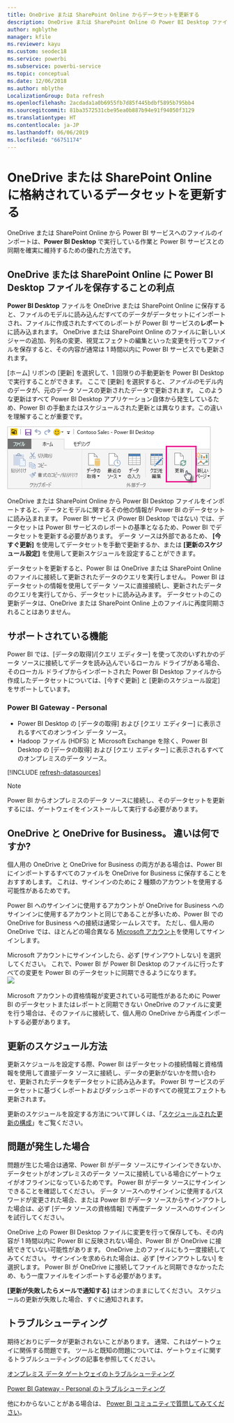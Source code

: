 ```yaml
---
title: OneDrive または SharePoint Online からデータセットを更新する
description: OneDrive または SharePoint Online の Power BI Desktop ファイルから作成されたデータセットを更新する
author: mgblythe
manager: kfile
ms.reviewer: kayu
ms.custom: seodec18
ms.service: powerbi
ms.subservice: powerbi-service
ms.topic: conceptual
ms.date: 12/06/2018
ms.author: mblythe
LocalizationGroup: Data refresh
ms.openlocfilehash: 2acdada1a0b6955fb7d85f445bdbf5895b795bb4
ms.sourcegitcommit: 81ba3572531cbe95ea0b887b94e91f94050f3129
ms.translationtype: HT
ms.contentlocale: ja-JP
ms.lasthandoff: 06/06/2019
ms.locfileid: "66751174"
---
```

# <a name="refresh-a-dataset-stored-on-onedrive-or-sharepoint-online"></a>OneDrive または SharePoint Online に格納されているデータセットを更新する
OneDrive または SharePoint Online から Power BI サービスへのファイルのインポートは、**Power BI Desktop** で実行している作業と Power BI サービスとの同期を確実に維持するための優れた方法です。

## <a name="advantages-of-storing-a-power-bi-desktop-file-on-onedrive-or-sharepoint-online"></a>OneDrive または SharePoint Online に Power BI Desktop ファイルを保存することの利点
**Power BI Desktop** ファイルを OneDrive または SharePoint Online に保存すると、ファイルのモデルに読み込んだすべてのデータがデータセットにインポートされ、ファイルに作成されたすべてのレポートが Power BI サービスの**レポート**に読み込まれます。 OneDrive または SharePoint Online のファイルに新しいメジャーの追加、列名の変更、視覚エフェクトの編集といった変更を行ってファイルを保存すると、その内容が通常は 1 時間以内に Power BI サービスでも更新されます。

[ホーム] リボンの [更新] を選択して、1 回限りの手動更新を Power BI Desktop で実行することができます。 ここで [更新] を選択すると、*ファイルの*モデル内のデータが、元のデータ ソースの更新されたデータで更新されます。 このような更新はすべて Power BI Desktop アプリケーション自体から発生しているため、Power BI の手動またはスケジュールされた更新とは異なります。この違いを理解することが重要です。

![](media/refresh-desktop-file-onedrive/pbix-refresh.png)

OneDrive または SharePoint Online から Power BI Desktop ファイルをインポートすると、データとモデルに関するその他の情報が Power BI のデータセットに読み込まれます。 Power BI サービス (Power BI Desktop ではない) では、データセットは Power BI サービスのレポートの基準となるため、Power BI でデータセットを更新する必要があります。 データ ソースは外部であるため、 **[今すぐ更新]** を使用してデータセットを手動で更新するか、または **[更新のスケジュール設定]** を使用して更新スケジュールを設定することができます。

データセットを更新すると、Power BI は OneDrive または SharePoint Online のファイルに接続して更新されたデータのクエリを実行しません。 Power BI はデータセットの情報を使用してデータ ソースに直接接続し、更新されたデータのクエリを実行してから、データセットに読み込みます。 データセットのこの更新データは、OneDrive または SharePoint Online 上のファイルに再度同期されることはありません。

## <a name="whats-supported"></a>サポートされている機能
Power BI では、[データの取得]/[クエリ エディター] を使って次のいずれかのデータ ソースに接続してデータを読み込んでいるローカル ドライブがある場合、そのローカル ドライブからインポートされた Power BI Desktop ファイルから作成したデータセットについては、[今すぐ更新] と [更新のスケジュール設定] をサポートしています。

### <a name="power-bi-gateway---personal"></a>Power BI Gateway - Personal
* Power BI Desktop の [データの取得] および [クエリ エディター] に表示されるすべてのオンライン データ ソース。
* Hadoop ファイル (HDFS) と Microsoft Exchange を除く、Power BI Desktop の [データの取得] および [クエリ エディター] に表示されるすべてのオンプレミスのデータ ソース。

<!-- Refresh Data sources-->
[!INCLUDE [refresh-datasources](./includes/refresh-datasources.md)]

> [!NOTE]
> Power BI からオンプレミスのデータ ソースに接続し、そのデータセットを更新するには、ゲートウェイをインストールして実行する必要があります。
> 
> 

## <a name="onedrive-or-onedrive-for-business-whats-the-difference"></a>OneDrive と OneDrive for Business。 違いは何ですか?
個人用の OneDrive と OneDrive for Business の両方がある場合は、Power BI にインポートするすべてのファイルを OneDrive for Business に保存することをおすすめします。 これは、サインインのために 2 種類のアカウントを使用する可能性があるためです。

Power BI へのサインインに使用するアカウントが OneDrive for Business へのサインインに使用するアカウントと同じであることが多いため、Power BI での OneDrive for Business への接続は通常シームレスです。 ただし、個人用の OneDrive では、ほとんどの場合異なる [Microsoft アカウント](https://account.microsoft.com)を使用してサインインします。

Microsoft アカウントにサインインしたら、必ず [サインアウトしない] を選択してください。 これで、Power BI が Power BI Desktop のファイルに行ったすべての変更を Power BI のデータセットに同期できるようになります。  
    ![](media/refresh-desktop-file-onedrive/refresh_signin_keepmesignedin.png)

Microsoft アカウントの資格情報が変更されている可能性があるために Power BI のデータセットまたはレポートと同期できない OneDrive のファイルに変更を行う場合は、そのファイルに接続して、個人用の OneDrive から再度インポートする必要があります。

## <a name="how-do-i-schedule-refresh"></a>更新のスケジュール方法
更新スケジュールを設定する際、Power BI はデータセットの接続情報と資格情報を使用して直接データ ソースに接続し、データの更新がないかを問い合わせ、更新されたデータをデータセットに読み込みます。 Power BI サービスのデータセットに基づくレポートおよびダッシュボードのすべての視覚エフェクトも更新されます。

更新のスケジュールを設定する方法について詳しくは、「[スケジュールされた更新の構成](refresh-scheduled-refresh.md)」をご覧ください。

## <a name="when-things-go-wrong"></a>問題が発生した場合
問題が生じた場合は通常、Power BI がデータ ソースにサインインできないか、データセットがオンプレミスのデータ ソースに接続している場合にゲートウェイがオフラインになっているためです。 Power BI がデータ ソースにサインインできることを確認してください。 データ ソースへのサインインに使用するパスワードが変更された場合、または Power BI がデータ ソースからサインアウトした場合は、必ず [データ ソースの資格情報] で再度データ ソースへのサインインを試行してください。

OneDrive 上の Power BI Desktop ファイルに変更を行って保存しても、その内容が 1 時間以内に Power BI に反映されない場合、Power BI が OneDrive に接続できていない可能性があります。 OneDrive 上のファイルにもう一度接続してみてください。 サインインを求められた場合は、必ず [サインアウトしない] を選択します。 Power BI が OneDrive に接続してファイルと同期できなかったため、もう一度ファイルをインポートする必要があります。

**[更新が失敗したらメールで通知する]** はオンのままにしてください。 スケジュールの更新が失敗した場合、すぐに通知されます。

## <a name="troubleshooting"></a>トラブルシューティング
期待どおりにデータが更新されないことがあります。 通常、これはゲートウェイに関係する問題です。 ツールと既知の問題については、ゲートウェイに関するトラブルシューティングの記事を参照してください。

[オンプレミス データ ゲートウェイのトラブルシューティング](service-gateway-onprem-tshoot.md)

[Power BI Gateway - Personal のトラブルシューティング](service-admin-troubleshooting-power-bi-personal-gateway.md)

他にわからないことがある場合は、 [Power BI コミュニティで質問してみてください](http://community.powerbi.com/)。

